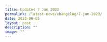 ```yaml
---
title: Updates 7 Jun 2023
permalink: /latest-news/changelog/7-jun-2023/
date: 2023-06-05
layout: post
description: ""
image: ""
---
```

